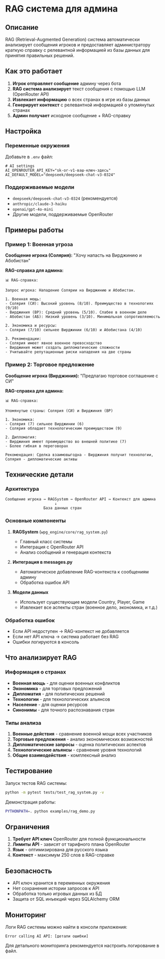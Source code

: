 # RAG система для админа

## Описание

RAG (Retrieval-Augmented Generation) система автоматически анализирует сообщения игроков и предоставляет администратору краткую справку с релевантной информацией из базы данных для принятия правильных решений.

## Как это работает

1. **Игрок отправляет сообщение** админу через бота
2. **RAG система анализирует** текст сообщения с помощью LLM (OpenRouter API)
3. **Извлекает информацию** о всех странах в игре из базы данных
4. **Генерирует контекст** с релевантной информацией о упомянутых странах
5. **Админ получает** исходное сообщение + RAG-справку

## Настройка

### Переменные окружения

Добавьте в `.env` файл:

```env
# AI settings
AI_OPENROUTER_API_KEY="sk-or-v1-ваш-ключ-здесь"
AI_DEFAULT_MODEL="deepseek/deepseek-chat-v3-0324"
```

### Поддерживаемые модели

- `deepseek/deepseek-chat-v3-0324` (рекомендуется)
- `anthropic/claude-3-haiku`
- `openai/gpt-4o-mini`
- Другие модели, поддерживаемые OpenRouter

## Примеры работы

### Пример 1: Военная угроза

**Сообщение игрока (Солярия):** "Хочу напасть на Вирджинию и Абобистан"

**RAG-справка для админа:**
```
📊 RAG-справка: 

Запрос игрока: Нападение Солярии на Вирджинию и Абобистан.

1. Военная мощь:
- Солярия (СИ): Высокий уровень (8/10). Преимущество в технологиях (9/10)
- Вирджиния (ВР): Средний уровень (5/10). Слабее в военном деле
- Абобистан (АБ): Низкий уровень (3/10). Минимальная сопротивляемость

2. Экономика и ресурсы:
- Солярия (7/10) сильнее Вирджинии (6/10) и Абобистана (4/10)

3. Рекомендации:
- Солярия имеет явное военное превосходство
- Вирджиния может создать дипломатические сложности
- Учитывайте репутационные риски нападения на две страны
```

### Пример 2: Торговое предложение

**Сообщение игрока (Вирджиния):** "Предлагаю торговое соглашение с СИ"

**RAG-справка для админа:**
```
📊 RAG-справка:

Упомянутые страны: Солярия (СИ) и Вирджиния (ВР)

1. Экономика:
- Солярия (7) сильнее Вирджинии (6)
- Солярия обладает технологическим преимуществом (9)

2. Дипломатия:
- Вирджиния имеет преимущество во внешней политике (7)
- Более гибкая в переговорах

Рекомендация: Сделка взаимовыгодна - Вирджиния получит технологии, 
Солярия - дипломатические активы
```

## Технические детали

### Архитектура

```
Сообщение игрока → RAGSystem → OpenRouter API → Контекст для админа
                      ↓
                 База данных стран
```

### Основные компоненты

1. **RAGSystem** (`wpg_engine/core/rag_system.py`)
   - Главный класс системы
   - Интеграция с OpenRouter API
   - Анализ сообщений и генерация контекста

2. **Интеграция в messages.py**
   - Автоматическое добавление RAG-контекста к сообщениям админу
   - Обработка ошибок API

3. **Модели данных**
   - Использует существующие модели Country, Player, Game
   - Извлекает все аспекты стран (военное дело, экономика, и т.д.)

### Обработка ошибок

- Если API недоступен → RAG-контекст не добавляется
- Если нет API ключа → система работает без RAG
- Ошибки логируются в консоль

## Что анализирует RAG

### Информация о странах

- **Военная мощь** - для оценки военных конфликтов
- **Экономика** - для торговых предложений
- **Дипломатия** - для политических решений
- **Технологии** - для технологических альянсов
- **Население** - для оценки ресурсов
- **Синонимы** - для точного распознавания стран

### Типы анализа

1. **Военные действия** - сравнение военной мощи всех участников
2. **Торговые предложения** - анализ экономических возможностей
3. **Дипломатические запросы** - оценка политических аспектов
4. **Технологические альянсы** - сравнение уровня технологий
5. **Общие взаимодействия** - комплексный анализ

## Тестирование

Запуск тестов RAG системы:

```bash
python -m pytest tests/test_rag_system.py -v
```

Демонстрация работы:

```bash
PYTHONPATH=. python examples/rag_demo.py
```

## Ограничения

1. **Требует API ключ** OpenRouter для полной функциональности
2. **Лимиты API** - зависят от тарифного плана OpenRouter
3. **Язык** - оптимизирована для русского языка
4. **Контекст** - максимум 250 слов в RAG-справке

## Безопасность

- API ключ хранится в переменных окружения
- Нет сохранения истории запросов к API
- Обработка только игровых данных из БД
- Защита от SQL инъекций через SQLAlchemy ORM

## Мониторинг

Логи RAG системы можно найти в консоли приложения:

```
Error calling AI API: [детали ошибки]
```

Для детального мониторинга рекомендуется настроить логирование в файл.